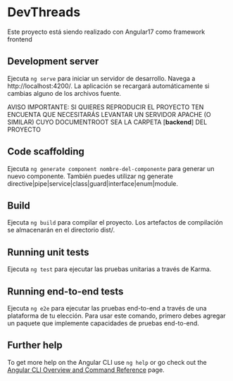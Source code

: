 # DevThreads

Este proyecto está siendo realizado con Angular17 como framework frontend

## Development server

Ejecuta `ng serve` para iniciar un servidor de desarrollo. Navega a http://localhost:4200/. La aplicación se recargará automáticamente si cambias alguno de los archivos fuente.

AVISO IMPORTANTE: SI QUIERES REPRODUCIR EL PROYECTO TEN ENCUENTA QUE NECESITARÁS LEVANTAR UN SERVIDOR APACHE (O SIMILAR) CUYO DOCUMENTROOT SEA LA CARPETA [**backend**] DEL PROYECTO


## Code scaffolding

Ejecuta `ng generate component nombre-del-componente` para generar un nuevo componente. También puedes utilizar ng generate directive|pipe|service|class|guard|interface|enum|module.

## Build

Ejecuta `ng build` para compilar el proyecto. Los artefactos de compilación se almacenarán en el directorio dist/.

## Running unit tests

Ejecuta `ng test` para ejecutar las pruebas unitarias a través de Karma.

## Running end-to-end tests

Ejecuta `ng e2e` para ejecutar las pruebas end-to-end a través de una plataforma de tu elección. Para usar este comando, primero debes agregar un paquete que implemente capacidades de pruebas end-to-end.


## Further help

To get more help on the Angular CLI use `ng help` or go check out the [Angular CLI Overview and Command Reference](https://angular.io/cli) page.
